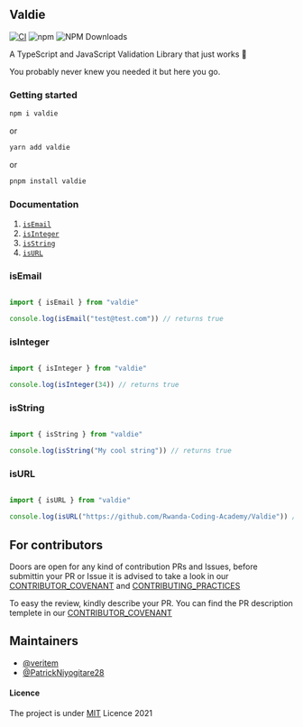 ## Valdie
[![CI](https://github.com/Rwanda-Coding-Academy/Valdie/actions/workflows/ci.yml/badge.svg)](https://github.com/Rwanda-Coding-Academy/Valdie/actions/workflows/ci.yml)
![npm](https://img.shields.io/npm/v/valdie.svg?style=flat-square)
![NPM Downloads](https://img.shields.io/npm/dw/valdie?style=flat-square)


A TypeScript and JavaScript Validation Library that just works 🔨


You probably never knew you needed it but here you go.


### Getting started

```bash
npm i valdie
```

or 

```bash
yarn add valdie
```

or 

```bash
pnpm install valdie
```


### Documentation

1. <a href="#isemail">`isEmail`</a>
2. <a href="#isInteger">`isInteger`</a>
3. <a href="#isString">`isString`</a>
4. <a href="#isURL">`isURL`</a>


### isEmail

```javascript

import { isEmail } from "valdie"

console.log(isEmail("test@test.com")) // returns true
```

### isInteger

```javascript

import { isInteger } from "valdie"

console.log(isInteger(34)) // returns true

```

### isString

```javascript

import { isString } from "valdie"

console.log(isString("My cool string")) // returns true
```

### isURL

```javascript

import { isURL } from "valdie"

console.log(isURL("https://github.com/Rwanda-Coding-Academy/Valdie")) // returns true
```

## For contributors
 Doors are open for any kind of contribution PRs and Issues, before submittin your PR or Issue it is advised to take a look in our [CONTRIBUTOR_COVENANT](https://github.com/Rwanda-Coding-Academy/Valdie/blob/main/CONTRIBUTOR_COVENANT.md) and  [CONTRIBUTING_PRACTICES](https://github.com/Rwanda-Coding-Academy/Valdie/blob/main/CONTRIBUTING.md)

 To easy the review, kindly describe your PR. You can find the PR description templete in our [CONTRIBUTOR_COVENANT](https://github.com/Rwanda-Coding-Academy/Valdie/blob/main/CONTRIBUTOR_COVENANT.md)


## Maintainers

- [@veritem](https://github.com/veritem)
- [@PatrickNiyogitare28](https://github.com/PatrickNiyogitare28)

#### Licence

The project is under [MIT](https://github.com/Rwanda-Coding-Academy/Valdie/blob/main/LICENSE) Licence 2021
